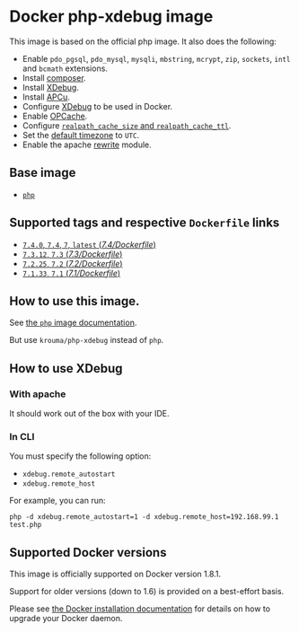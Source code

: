 # Docker php-xdebug image

This image is based on the official php image.
It also does the following:
* Enable `pdo_pgsql`, `pdo_mysql`, `mysqli`, `mbstring`, `mcrypt`, `zip`, `sockets`, `intl` and `bcmath` extensions.
* Install [composer](https://getcomposer.org/).
* Install [XDebug](https://xdebug.org/).
* Install [APCu](http://php.net/manual/en/book.apcu.php).
* Configure [XDebug](https://xdebug.org/) to be used in Docker.
* Enable [OPCache](http://php.net/manual/en/book.opcache.php).
* Configure [`realpath_cache_size` and `realpath_cache_ttl`](http://php.net/manual/en/ini.core.php#ini.sect.performance).
* Set the [default timezone](http://php.net/manual/en/datetime.configuration.php#ini.date.timezone) to `UTC`.
* Enable the apache [rewrite](http://httpd.apache.org/docs/current/mod/mod_rewrite.html) module.

## Base image

* [`php`](https://hub.docker.com/_/php/)

## Supported tags and respective `Dockerfile` links

* [`7.4.0`, `7.4`, `7`, `latest` (*7.4/Dockerfile*)](https://github.com/krouma/docker-php-xdebug/blob/master/7.4/Dockerfile)
* [`7.3.12`, `7.3` (*7.3/Dockerfile*)](https://github.com/krouma/docker-php-xdebug/blob/master/7.3/Dockerfile)
* [`7.2.25`, `7.2` (*7.2/Dockerfile*)](https://github.com/krouma/docker-php-xdebug/blob/master/7.2/Dockerfile)
* [`7.1.33`, `7.1` (*7.1/Dockerfile*)](https://github.com/krouma/docker-php-xdebug/blob/master/7.1/Dockerfile)

## How to use this image.

See [the `php` image documentation](https://hub.docker.com/_/php/).

But use `krouma/php-xdebug` instead of `php`.

## How to use XDebug

### With apache

It should work out of the box with your IDE.

### In CLI

You must specify the following option:
* `xdebug.remote_autostart`
* `xdebug.remote_host`

For example, you can run:
```
php -d xdebug.remote_autostart=1 -d xdebug.remote_host=192.168.99.1 test.php
```

## Supported Docker versions

This image is officially supported on Docker version 1.8.1.

Support for older versions (down to 1.6) is provided on a best-effort basis.

Please see [the Docker installation documentation](https://docs.docker.com/installation/) for details on how to upgrade your Docker daemon.

